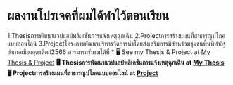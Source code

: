 # ผลงานโปรเจคที่ผมได้ทำไว้ตอนเรียน
1.Thesisการพัฒนาแวปแอปพลิเคชันการแจ้งเหตุฉุกเฉิน
2.Projectการสร้างแผนที่สาธารณูปโภคแบบออนไลน์
3.Projectโครงการพัฒนาบริหารจัดการน้ำโดยส่งเสริมการมีส่วนร่วมชุมชนพื้นที่ท่าอิฐอำเภอเมืองอุตรดิตถ์2566
สารมารถรับชมได้ที่ * 🖥️  See my Thesis & Project at [My Thesis & Project](https://drive.google.com/drive/folders/1E0tGuF4S26yfJshoxIZiVd65DEnjSVzC?usp=sharing)
**🖥️  Thesisการพัฒนาแวปแอปพลิเคชันการแจ้งเหตุฉุกเฉิน at [My Thesis](https://script.google.com/macros/s/AKfycbxDeMO-nXH8x4YpvWtHeoLKpLhu4z950WzsWg4boxcvCD-jIvKGXgotfYUhvfm634Ip/exec)**
**🖥️  Projectการสร้างแผนที่สาธารณูปโภคแบบออนไลน์ at [Project](https://www.google.com/maps/d/edit?mid=1US3Z99-hY-tPd2oTKB8hZ5yEuIRc9Tc&usp=sharing)**
